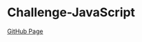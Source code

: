 # Challenge-JavaScript

[GitHub Page](https://tahrimostapha.github.io/Challenge-JavaScript/challenge-js-files/)

